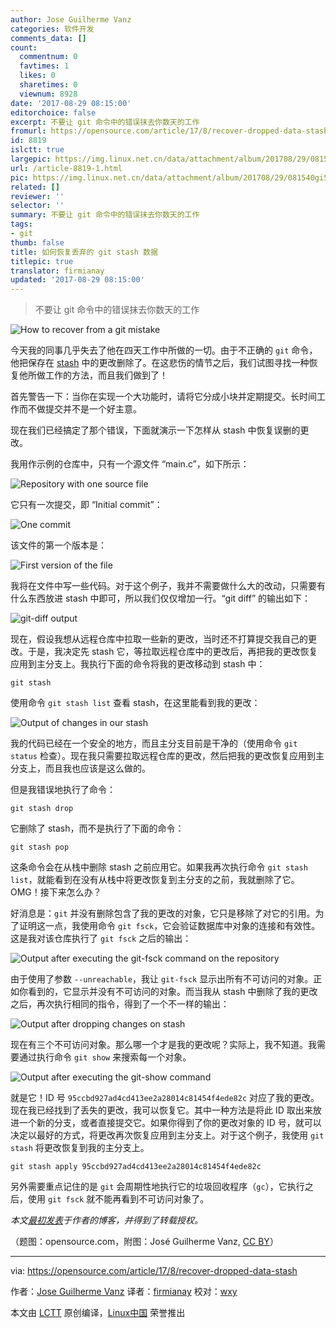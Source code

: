 ```yaml
---
author: Jose Guilherme Vanz
categories: 软件开发
comments_data: []
count:
  commentnum: 0
  favtimes: 1
  likes: 0
  sharetimes: 0
  viewnum: 8928
date: '2017-08-29 08:15:00'
editorchoice: false
excerpt: 不要让 git 命令中的错误抹去你数天的工作
fromurl: https://opensource.com/article/17/8/recover-dropped-data-stash
id: 8819
islctt: true
largepic: https://img.linux.net.cn/data/attachment/album/201708/29/081540gi5br5ma5tt5urud.png
url: /article-8819-1.html
pic: https://img.linux.net.cn/data/attachment/album/201708/29/081540gi5br5ma5tt5urud.png.thumb.jpg
related: []
reviewer: ''
selector: ''
summary: 不要让 git 命令中的错误抹去你数天的工作
tags:
- git
thumb: false
title: 如何恢复丢弃的 git stash 数据
titlepic: true
translator: firmianay
updated: '2017-08-29 08:15:00'
---
```



> 
> 不要让 git 命令中的错误抹去你数天的工作
> 
> 
> 


![How to recover from a git mistake](/data/attachment/album/201708/29/081540gi5br5ma5tt5urud.png "How to recover from a git mistake")


今天我的同事几乎失去了他在四天工作中所做的一切。由于不正确的 `git` 命令，他把保存在 [stash](https://www.git-scm.com/docs/git-stash) 中的更改删除了。在这悲伤的情节之后，我们试图寻找一种恢复他所做工作的方法，而且我们做到了！


首先警告一下：当你在实现一个大功能时，请将它分成小块并定期提交。长时间工作而不做提交并不是一个好主意。


现在我们已经搞定了那个错误，下面就演示一下怎样从 stash 中恢复误删的更改。


我用作示例的仓库中，只有一个源文件 “main.c”，如下所示：


![Repository with one source file](/data/attachment/album/201708/29/081540sv6z6zs8ymfcv6zb.jpg "Repository with one source file")


它只有一次提交，即 “Initial commit”：


![One commit](/data/attachment/album/201708/29/081541wn8h7p6pibez6til.jpg "One commit")


该文件的第一个版本是：


![First version of the file](/data/attachment/album/201708/29/081541hr13lr1wwyiwg1u1.jpg "First version of the file")


我将在文件中写一些代码。对于这个例子，我并不需要做什么大的改动，只需要有什么东西放进 stash 中即可，所以我们仅仅增加一行。“git diff” 的输出如下：


![git-diff output ](/data/attachment/album/201708/29/081542pl6dlerl4jl3gwl6.jpg "git-diff output ")


现在，假设我想从远程仓库中拉取一些新的更改，当时还不打算提交我自己的更改。于是，我决定先 stash 它，等拉取远程仓库中的更改后，再把我的更改恢复应用到主分支上。我执行下面的命令将我的更改移动到 stash 中：



```
git stash

```

使用命令 `git stash list` 查看 stash，在这里能看到我的更改：


![Output of changes in our stash](/data/attachment/album/201708/29/081542tpj552dj3jliggjj.jpg "Output of changes in our stash")


我的代码已经在一个安全的地方，而且主分支目前是干净的（使用命令 `git status` 检查）。现在我只需要拉取远程仓库的更改，然后把我的更改恢复应用到主分支上，而且我也应该是这么做的。


但是我错误地执行了命令：



```
git stash drop

```

它删除了 stash，而不是执行了下面的命令：



```
git stash pop

```

这条命令会在从栈中删除 stash 之前应用它。如果我再次执行命令 `git stash list`，就能看到在没有从栈中将更改恢复到主分支的之前，我就删除了它。OMG！接下来怎么办？


好消息是：`git` 并没有删除包含了我的更改的对象，它只是移除了对它的引用。为了证明这一点，我使用命令 `git fsck`，它会验证数据库中对象的连接和有效性。这是我对该仓库执行了 `git fsck` 之后的输出：


![Output after executing the git-fsck command on the repository](/data/attachment/album/201708/29/081543ntr6lfmmmmzmfraf.jpg "Output after executing the git-fsck command on the repository")


由于使用了参数 `--unreachable`，我让 `git-fsck` 显示出所有不可访问的对象。正如你看到的，它显示并没有不可访问的对象。而当我从 stash 中删除了我的更改之后，再次执行相同的指令，得到了一个不一样的输出：


![Output after dropping changes on stash](/data/attachment/album/201708/29/081543ucc9fc19uvyo1hgf.jpg "Output after dropping changes on stash")


现在有三个不可访问对象。那么哪一个才是我的更改呢？实际上，我不知道。我需要通过执行命令 `git show` 来搜索每一个对象。


![Output after executing the git-show command ](/data/attachment/album/201708/29/081543nbjmxrrk778yv0xx.jpg "Output after executing the git-show command ")


就是它！ID 号 `95ccbd927ad4cd413ee2a28014c81454f4ede82c` 对应了我的更改。现在我已经找到了丢失的更改，我可以恢复它。其中一种方法是将此 ID 取出来放进一个新的分支，或者直接提交它。如果你得到了你的更改对象的 ID 号，就可以决定以最好的方式，将更改再次恢复应用到主分支上。对于这个例子，我使用 `git stash` 将更改恢复到我的主分支上。



```
git stash apply 95ccbd927ad4cd413ee2a28014c81454f4ede82c

```

另外需要重点记住的是 `git` 会周期性地执行它的垃圾回收程序（`gc`），它执行之后，使用 `git fsck` 就不能再看到不可访问对象了。


*本文[最初发表](http://jvanz.com/recovering-missed-data-from-stash.html#recovering-missed-data-from-stash)于作者的博客，并得到了转载授权。*


（题图：opensource.com，附图：José Guilherme Vanz, [CC BY](https://creativecommons.org/licenses/by/4.0/)）




---


via: <https://opensource.com/article/17/8/recover-dropped-data-stash>


作者：[Jose Guilherme Vanz](https://opensource.com/users/jvanz) 译者：[firmianay](https://github.com/firmianay) 校对：[wxy](https://github.com/wxy)


本文由 [LCTT](https://github.com/LCTT/TranslateProject) 原创编译，[Linux中国](https://linux.cn/) 荣誉推出